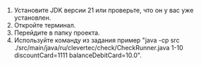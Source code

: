1. Установите JDK версии 21 или проверьте, что он у вас уже установлен.
2. Откройте терминал.
3. Перейдите в папку проекта.
4. Используйте команду из задания пример "java -cp src ./src/main/java/ru/clevertec/check/CheckRunner.java 1-10 discountCard=1111
balanceDebitCard=10.0".
